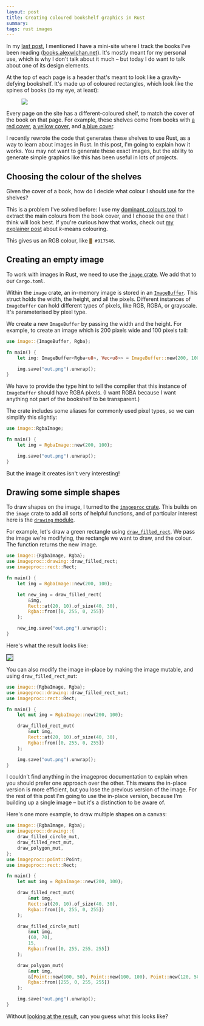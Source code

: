 ```yaml
---
layout: post
title: Creating coloured bookshelf graphics in Rust
summary:
tags: rust images
---
```


In my [last post], I mentioned I have a mini-site where I track the books I've been reading ([books.alexwlchan.net]).
It's mostly meant for my personal use, which is why I don't talk about it much – but today I do want to talk about one of its design elements.

At the top of each page is a header that's meant to look like a gravity-defying bookshelf.
It's made up of coloured rectangles, which look like the spines of books (to my eye, at least):

<figure class="wide_img">
  <img src="/images/2022/shelves.png">
</figure>

Every page on the site has a different-coloured shelf, to match the cover of the book on that page.
For example, these shelves come from books with [a red cover][red], [a yellow cover][yellow], and [a blue cover][blue].

I recently rewrote the code that generates these shelves to use Rust, as a way to learn about images in Rust.
In this post, I'm going to explain how it works.
You may not want to generate these exact images, but the ability to generate simple graphics like this has been useful in lots of projects.

[last post]: /2021/12/2021-in-reading/
[books.alexwlchan.net]: https://books.alexwlchan.net/
[red]: https://books.alexwlchan.net/reviews/trains
[yellow]: https://books.alexwlchan.net/reviews/your-computer-is-on-fire/
[blue]: https://books.alexwlchan.net/reviews/the-power-of-the-a4s



## Choosing the colour of the shelves

Given the cover of a book, how do I decide what colour I should use for the shelves?

This is a problem I've solved before: I use my [dominant_colours tool][dominant_colours] to extract the main colours from the book cover, and I choose the one that I think will look best.
If you're curious how that works, check out [my explainer post][explainer] about *k*-means colouring.

This gives us an RGB colour, like <code><span style="color: #917546">█</span> #917546</code>.

[dominant_colours]: https://github.com/alexwlchan/dominant_colours
[explainer]: /2019/08/finding-tint-colours-with-k-means/



## Creating an empty image

To work with images in Rust, we need to use the [`image` crate].
We add that to our `Cargo.toml`.

Within the `image` crate, an in-memory image is stored in an [`ImageBuffer`].
This struct holds the width, the height, and all the pixels.
Different instances of `ImageBuffer` can hold different types of pixels, like RGB, RGBA, or grayscale.
It's parameterised by pixel type.

We create a new `ImageBuffer` by passing the width and the height.
For example, to create an image which is 200 pixels wide and 100 pixels tall:

```rust
use image::{ImageBuffer, Rgba};

fn main() {
    let img: ImageBuffer<Rgba<u8>, Vec<u8>> = ImageBuffer::new(200, 100);

    img.save("out.png").unwrap();
}
```

We have to provide the type hint to tell the compiler that this instance of `ImageBuffer` should have RGBA pixels.
(I want RGBA because I want anything not part of the bookshelf to be transparent.)

The crate includes some aliases for commonly used pixel types, so we can simplify this slightly:

```rust
use image::RgbaImage;

fn main() {
    let img = RgbaImage::new(200, 100);

    img.save("out.png").unwrap();
}
```

But the image it creates isn't very interesting!

[`image` crate]: https://docs.rs/image/0.23.14/image/index.html
[`ImageBuffer`]: https://docs.rs/image/0.23.14/image/struct.ImageBuffer.html



## Drawing some simple shapes

To draw shapes on the image, I turned to the [`imageproc` crate].
This builds on the `image` crate to add all sorts of helpful functions, and of particular interest here is the [`drawing` module].

For example, let's draw a green rectangle using [`draw_filled_rect`].
We pass the image we're modifying, the rectangle we want to draw, and the colour.
The function returns the new image.

```rust
use image::{RgbaImage, Rgba};
use imageproc::drawing::draw_filled_rect;
use imageproc::rect::Rect;

fn main() {
    let img = RgbaImage::new(200, 100);

    let new_img = draw_filled_rect(
        &img,
        Rect::at(20, 10).of_size(40, 30),
        Rgba::from([0, 255, 0, 255])
    );

    new_img.save("out.png").unwrap();
}
```

Here's what the result looks like:

<img src="/images/2022/green_rectangle.png" style="border: 0.25px solid black;">

You can also modify the image in-place by making the image mutable, and using `draw_filled_rect_mut`:

```rust
use image::{RgbaImage, Rgba};
use imageproc::drawing::draw_filled_rect_mut;
use imageproc::rect::Rect;

fn main() {
    let mut img = RgbaImage::new(200, 100);

    draw_filled_rect_mut(
        &mut img,
        Rect::at(20, 10).of_size(40, 30),
        Rgba::from([0, 255, 0, 255])
    );

    img.save("out.png").unwrap();
}
```

I couldn't find anything in the imageproc documentation to explain when you should prefer one approach over the other.
This means the in-place version is more efficient, but you lose the previous version of the image.
For the rest of this post I'm going to use the in-place version, because I'm building up a single image – but it's a distinction to be aware of.

Here's one more example, to draw multiple shapes on a canvas:

```rust
use image::{RgbaImage, Rgba};
use imageproc::drawing::{
    draw_filled_circle_mut,
    draw_filled_rect_mut,
    draw_polygon_mut,
};
use imageproc::point::Point;
use imageproc::rect::Rect;

fn main() {
    let mut img = RgbaImage::new(200, 100);

    draw_filled_rect_mut(
        &mut img,
        Rect::at(20, 10).of_size(40, 30),
        Rgba::from([0, 255, 0, 255])
    );

    draw_filled_circle_mut(
        &mut img,
        (60, 70),
        15,
        Rgba::from([0, 255, 255, 255])
    );

    draw_polygon_mut(
        &mut img,
        &[Point::new(100, 50), Point::new(100, 100), Point::new(120, 50)],
        Rgba::from([255, 0, 255, 255])
    );

    img.save("out.png").unwrap();
}
```

Without [looking at the result](/images/2022/multiple_shapes.png), can you guess what this looks like?

[copy]: https://github.com/image-rs/imageproc/blob/9c2823b3505f6c8f99d85bfbe233bb231d30f696/src/drawing/rect.rs#L9-L18
[`imageproc` crate]: https://docs.rs/imageproc/0.22.0/imageproc/index.html
[`drawing` module]: https://docs.rs/imageproc/0.22.0/imageproc/drawing/index.html
[`draw_filled_rect`]: https://docs.rs/imageproc/0.22.0/imageproc/drawing/fn.draw_filled_rect.html
